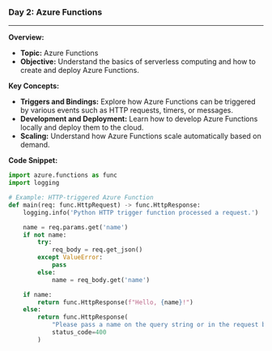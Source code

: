 ### Day 2: Azure Functions
---
**Overview:**
- **Topic:** Azure Functions
- **Objective:** Understand the basics of serverless computing and how to create and deploy Azure Functions.

**Key Concepts:**
- **Triggers and Bindings:** Explore how Azure Functions can be triggered by various events such as HTTP requests, timers, or messages.
- **Development and Deployment:** Learn how to develop Azure Functions locally and deploy them to the cloud.
- **Scaling:** Understand how Azure Functions scale automatically based on demand.

**Code Snippet:**
```python
import azure.functions as func
import logging

# Example: HTTP-triggered Azure Function
def main(req: func.HttpRequest) -> func.HttpResponse:
    logging.info('Python HTTP trigger function processed a request.')

    name = req.params.get('name')
    if not name:
        try:
            req_body = req.get_json()
        except ValueError:
            pass
        else:
            name = req_body.get('name')

    if name:
        return func.HttpResponse(f"Hello, {name}!")
    else:
        return func.HttpResponse(
            "Please pass a name on the query string or in the request body.",
            status_code=400
        )
```